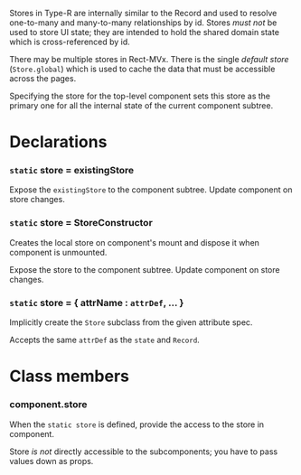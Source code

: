 Stores in Type-R are internally similar to the Record and used to resolve one-to-many and many-to-many relationships by id.
Stores *must not* be used to store UI state; they are intended to hold the shared domain state which is cross-referenced by id.

There may be multiple stores in Rect-MVx. There is the single _default store_ (`Store.global`) which is used to cache the data that must be accessible across the pages.

Specifying the store for the top-level component sets this store as the primary one for all the internal state of the current component subtree.

# Declarations

### `static` store = existingStore

Expose the `existingStore` to the component subtree. Update component on store changes.

### `static` store = StoreConstructor

Creates the local store on component's mount and dispose it when component is unmounted.

Expose the store to the component subtree. Update component on store changes.

### `static` store = { attrName : `attrDef`, ... }

Implicitly create the `Store` subclass from the given attribute spec.

Accepts the same `attrDef` as the `state` and `Record`.

# Class members

### component.store 

When the `static store` is defined, provide the access to the store in component.

Store *is not* directly accessible to the subcomponents; you have to pass values down as props.
